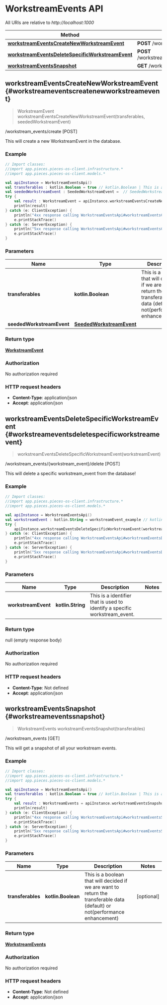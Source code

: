 # WorkstreamEvents API

All URIs are relative to *http://localhost:1000*

Method | HTTP request
------------- | -------------
[**workstreamEventsCreateNewWorkstreamEvent**](#workstreameventscreatenewworkstreamevent) | **POST** /workstream_events/create
[**workstreamEventsDeleteSpecificWorkstreamEvent**](#workstreameventsdeletespecificworkstreamevent) | **POST** /workstream_events/\{workstream_event\}/delete
[**workstreamEventsSnapshot**](#workstreameventssnapshot) | **GET** /workstream_events


## **workstreamEventsCreateNewWorkstreamEvent** {#workstreameventscreatenewworkstreamevent}
> WorkstreamEvent workstreamEventsCreateNewWorkstreamEvent(transferables, seededWorkstreamEvent)

/workstream_events/create [POST]

This will create a new WorkstreamEvent in the database.

### Example
```kotlin
// Import classes:
//import app.pieces.pieces-os-client.infrastructure.*
//import app.pieces.pieces-os-client.models.*

val apiInstance = WorkstreamEventsApi()
val transferables : kotlin.Boolean = true // kotlin.Boolean | This is a boolean that will decided if we are want to return the transferable data (default) or not(performance enhancement)
val seededWorkstreamEvent : SeededWorkstreamEvent =  // SeededWorkstreamEvent | 
try {
    val result : WorkstreamEvent = apiInstance.workstreamEventsCreateNewWorkstreamEvent(transferables, seededWorkstreamEvent)
    println(result)
} catch (e: ClientException) {
    println("4xx response calling WorkstreamEventsApi#workstreamEventsCreateNewWorkstreamEvent")
    e.printStackTrace()
} catch (e: ServerException) {
    println("5xx response calling WorkstreamEventsApi#workstreamEventsCreateNewWorkstreamEvent")
    e.printStackTrace()
}
```

### Parameters

Name | Type | Description  | Notes
------------- | ------------- | ------------- | -------------
 **transferables** | **kotlin.Boolean**| This is a boolean that will decided if we are want to return the transferable data (default) or not(performance enhancement) | [optional]
 **seededWorkstreamEvent** | [**SeededWorkstreamEvent**](../models/SeededWorkstreamEvent)|  | [optional]

### Return type

[**WorkstreamEvent**](../models/WorkstreamEvent)

### Authorization

No authorization required

### HTTP request headers

 - **Content-Type**: application/json
 - **Accept**: application/json

## **workstreamEventsDeleteSpecificWorkstreamEvent** {#workstreameventsdeletespecificworkstreamevent}
> workstreamEventsDeleteSpecificWorkstreamEvent(workstreamEvent)

/workstream_events/\{workstream_event\}/delete [POST]

This will delete a specific workstream_event from the database!

### Example
```kotlin
// Import classes:
//import app.pieces.pieces-os-client.infrastructure.*
//import app.pieces.pieces-os-client.models.*

val apiInstance = WorkstreamEventsApi()
val workstreamEvent : kotlin.String = workstreamEvent_example // kotlin.String | This is a identifier that is used to identify a specific workstream_event.
try {
    apiInstance.workstreamEventsDeleteSpecificWorkstreamEvent(workstreamEvent)
} catch (e: ClientException) {
    println("4xx response calling WorkstreamEventsApi#workstreamEventsDeleteSpecificWorkstreamEvent")
    e.printStackTrace()
} catch (e: ServerException) {
    println("5xx response calling WorkstreamEventsApi#workstreamEventsDeleteSpecificWorkstreamEvent")
    e.printStackTrace()
}
```

### Parameters

Name | Type | Description  | Notes
------------- | ------------- | ------------- | -------------
 **workstreamEvent** | **kotlin.String**| This is a identifier that is used to identify a specific workstream_event. |

### Return type

null (empty response body)

### Authorization

No authorization required

### HTTP request headers

 - **Content-Type**: Not defined
 - **Accept**: application/json

## **workstreamEventsSnapshot** {#workstreameventssnapshot}
> WorkstreamEvents workstreamEventsSnapshot(transferables)

/workstream_events [GET]

This will get a snapshot of all your workstream events.

### Example
```kotlin
// Import classes:
//import app.pieces.pieces-os-client.infrastructure.*
//import app.pieces.pieces-os-client.models.*

val apiInstance = WorkstreamEventsApi()
val transferables : kotlin.Boolean = true // kotlin.Boolean | This is a boolean that will decided if we are want to return the transferable data (default) or not(performance enhancement)
try {
    val result : WorkstreamEvents = apiInstance.workstreamEventsSnapshot(transferables)
    println(result)
} catch (e: ClientException) {
    println("4xx response calling WorkstreamEventsApi#workstreamEventsSnapshot")
    e.printStackTrace()
} catch (e: ServerException) {
    println("5xx response calling WorkstreamEventsApi#workstreamEventsSnapshot")
    e.printStackTrace()
}
```

### Parameters

Name | Type | Description  | Notes
------------- | ------------- | ------------- | -------------
 **transferables** | **kotlin.Boolean**| This is a boolean that will decided if we are want to return the transferable data (default) or not(performance enhancement) | [optional]

### Return type

[**WorkstreamEvents**](../models/WorkstreamEvents)

### Authorization

No authorization required

### HTTP request headers

 - **Content-Type**: Not defined
 - **Accept**: application/json

